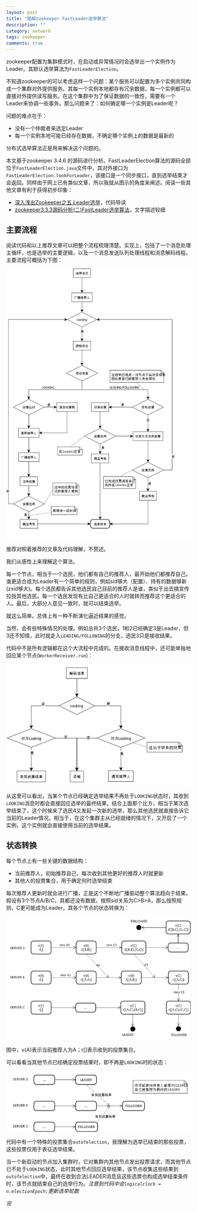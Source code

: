 ```yaml
---
layout: post
title: "图解zookeeper FastLeader选举算法"
description: ""
category: network
tags: zookeeper
comments: true
---
```


zookeeper配置为集群模式时，在启动或异常情况时会选举出一个实例作为Leader。其默认选举算法为`FastLeaderElection`。

不知道zookeeper的可以考虑这样一个问题：某个服务可以配置为多个实例共同构成一个集群对外提供服务。其每一个实例本地都存有冗余数据，每一个实例都可以直接对外提供读写服务。在这个集群中为了保证数据的一致性，需要有一个Leader来协调一些事务。那么问题来了：如何确定哪一个实例是Leader呢？

问题的难点在于：

* 没有一个仲裁者来选定Leader
* 每一个实例本地可能已经存在数据，不确定哪个实例上的数据是最新的

分布式选举算法正是用来解决这个问题的。

本文基于zookeeper 3.4.6 的源码进行分析。FastLeaderElection算法的源码全部位于`FastLeaderElection.java`文件中，其对外接口为`FastLeaderElection.lookForLeader`，该接口是一个同步接口，直到选举结束才会返回。同样由于网上已有类似文章，所以我就从图示的角度来阐述。阅读一些其他文章有利于获得初步印象：

* [深入浅出Zookeeper之五 Leader选举](http://iwinit.iteye.com/blog/1773531)，代码导读
* [zookeeper3.3.3源码分析(二)FastLeader选举算法](http://blog.csdn.net/xhh198781/article/details/6619203)，文字描述较细

## 主要流程

阅读代码和以上推荐文章可以把整个流程梳理清楚。实现上，包括了一个消息处理主循环，也是选举的主要逻辑，以及一个消息发送队列处理线程和消息解码线程。主要流程可概括为下图：
<!-- more -->
![fle-flow.png](/assets/res/zk/fle-flow.png)

推荐对照着推荐的文章及代码理解，不赘述。

我们从感性上来理解这个算法。

每一个节点，相当于一个选民，他们都有自己的推荐人，最开始他们都推荐自己。谁更适合成为Leader有一个简单的规则，例如sid够大（配置）、持有的数据够新(zxid够大)。每个选民都告诉其他选民自己目前的推荐人是谁，类似于出去搞宣传拉拢其他选民。每一个选民发现有比自己更适合的人时就转而推荐这个更适合的人。最后，大部分人意见一致时，就可以结束选举。

就这么简单。总体上有一种不断演化逼近结果的感觉。

当然，会有些特殊情况的处理。例如总共3个选民，1和2已经确定3是Leader，但3还不知情，此时就走入`LEADING/FOLLOWING`的分支，选民3只是接收结果。

代码中不是所有逻辑都在这个大流程中完成的。在接收消息线程中，还可能单独地回应某个节点(`WorkerReceiver.run`)：

![recv.png](/assets/res/zk/recv.png)

从这里可以看出，当某个节点已经确定选举结果不再处于`LOOKING`状态时，其收到`LOOKING`消息时都会直接回应选举的最终结果。结合上面那个比方，相当于某次选举结束了，这个时候来了选民4又发起一次新的选举，那么其他选民就直接告诉它当前的Leader情况。相当于，在这个集群主从已经就绪的情况下，又开启了一个实例，这个实例就会直接使用当前的选举结果。

## 状态转换

每个节点上有一些关键的数据结构：

* 当前推荐人，初始推荐自己，每次收到其他更好的推荐人时就更新
* 其他人的投票集合，用于确定何时选举结束

每次推荐人更新时就会进行广播，正是这个不断地广播驱动整个算法趋向于结果。假设有3个节点A/B/C，其都还没有数据，按照sid关系为C>B>A，那么按照规则，C更可能成为Leader，其各个节点的状态转换为：

![state.png](/assets/res/zk/state.png)

图中，v(A)表示当前推荐人为A；r[]表示收到的投票集合。

可以看看当其他节点已经确定投票结果时，即不再是`LOOKING`时的状态：

![state-ret.png](/assets/res/zk/state-ret.png)

代码中有一个特殊的投票集合`outofelection`，我理解为选举已结束的那些投票，这些投票仅用于表征选举结果。

当一个新启动的节点加入集群时，它对集群内其他节点发出投票请求，而其他节点已不处于`LOOKING`状态，此时其他节点回应选举结果，该节点收集这些结果到`outofelection`中，最终在收到合法LEADER消息且这些选票也构成选举结束条件时，该节点就结束自己的选举行为。*注意到代码中会`logicalclock = n.electionEpoch;`更新选举轮数*

*完*

